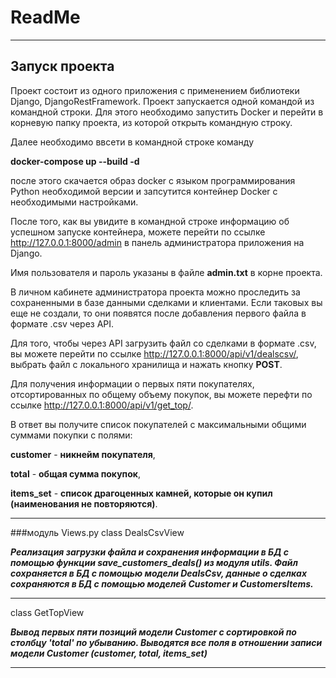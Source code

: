 ReadMe
=========
***

## Запуск проекта
Проект состоит из одного приложения с применением библиотеки Django, DjangoRestFramework.
Проект запускается одной командой из командной строки.
Для этого необходимо запустить Docker и перейти в корневую папку проекта, из которой открыть командную строку.

Далее необходимо ввсети в командной строке команду

**docker-compose up --build -d**

после этого скачается образ docker с языком программирования Python необходимой версии
и запсутится контейнер Docker с необходимыми настройками.


После того, как вы увидите в командной строке информацию об успешном запуске контейнера,
можете перейти по ссылке <http://127.0.0.1:8000/admin> в панель администратора приложения на Django.

Имя пользователя и пароль указаны в файле **admin.txt** в корне проекта.

В личном кабинете администратора проекта можно проследить за сохраненными в базе данными сделками и клиентами.
Если таковых вы еще не создали, то они появятся после добавления первого файла в формате .csv через API.

Для того, чтобы через API загрузить файл со сделками в формате .csv, вы можете перейти по ссылке
<http://127.0.0.1:8000/api/v1/dealscsv/>, выбрать файл с локального хранилища и нажать кнопку **POST**.

Для получения информации о первых пяти покупателях, отсортированных по общему объему покупок,
вы можете перефти по ссылке <http://127.0.0.1:8000/api/v1/get_top/>.

В ответ вы получите список покупателей с максимальными общими суммами покупки с полями:

**customer** - **никнейм покупателя**,

**total** - **общая сумма покупок**,

**items_set** - **список драгоценных камней, которые он купил (наименования не повторяются)**.

___

###модуль Views.py
class DealsCsvView

***Реализация загрузки файла и сохранения информации в БД с помощью функции save_customers_deals() из модуля utils.
Файл сохраняется в БД с помощью модели DealsCsv, данные о сделках сохраняются в БД с помощью моделей
Customer и CustomersItems.***
___

class GetTopView

***Вывод первых пяти позиций модели Customer с сортировкой по столбцу 'total' по убыванию.
Выводятся все поля в отношении записи модели Customer (customer, total, items_set)***
___
